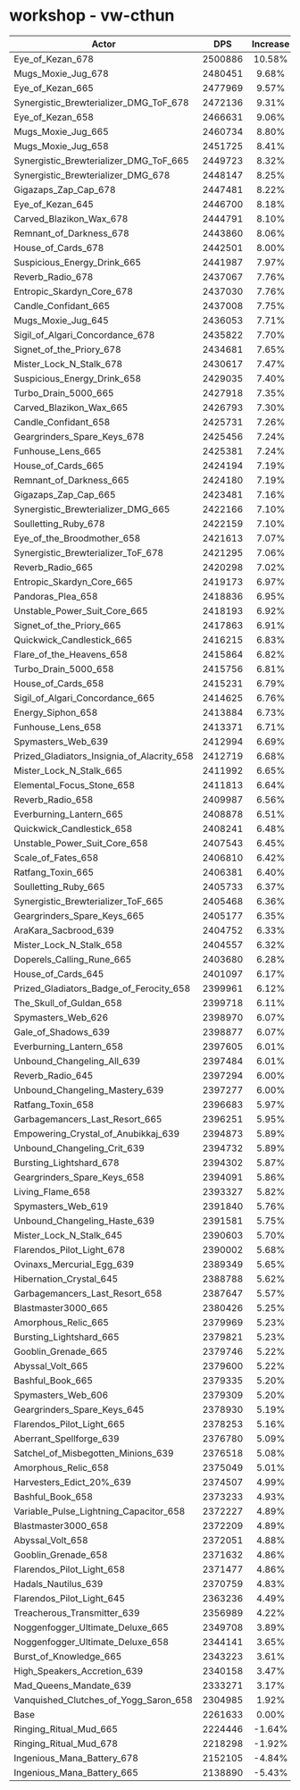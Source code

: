 # workshop - vw-cthun
| Actor | DPS | Increase |
|---|:---:|:---:|
|Eye_of_Kezan_678|2500886|10.58%|
|Mugs_Moxie_Jug_678|2480451|9.68%|
|Eye_of_Kezan_665|2477969|9.57%|
|Synergistic_Brewterializer_DMG_ToF_678|2472136|9.31%|
|Eye_of_Kezan_658|2466631|9.06%|
|Mugs_Moxie_Jug_665|2460734|8.80%|
|Mugs_Moxie_Jug_658|2451725|8.41%|
|Synergistic_Brewterializer_DMG_ToF_665|2449723|8.32%|
|Synergistic_Brewterializer_DMG_678|2448147|8.25%|
|Gigazaps_Zap_Cap_678|2447481|8.22%|
|Eye_of_Kezan_645|2446700|8.18%|
|Carved_Blazikon_Wax_678|2444791|8.10%|
|Remnant_of_Darkness_678|2443860|8.06%|
|House_of_Cards_678|2442501|8.00%|
|Suspicious_Energy_Drink_665|2441987|7.97%|
|Reverb_Radio_678|2437067|7.76%|
|Entropic_Skardyn_Core_678|2437030|7.76%|
|Candle_Confidant_665|2437008|7.75%|
|Mugs_Moxie_Jug_645|2436053|7.71%|
|Sigil_of_Algari_Concordance_678|2435822|7.70%|
|Signet_of_the_Priory_678|2434681|7.65%|
|Mister_Lock_N_Stalk_678|2430617|7.47%|
|Suspicious_Energy_Drink_658|2429035|7.40%|
|Turbo_Drain_5000_665|2427918|7.35%|
|Carved_Blazikon_Wax_665|2426793|7.30%|
|Candle_Confidant_658|2425731|7.26%|
|Geargrinders_Spare_Keys_678|2425456|7.24%|
|Funhouse_Lens_665|2425381|7.24%|
|House_of_Cards_665|2424194|7.19%|
|Remnant_of_Darkness_665|2424180|7.19%|
|Gigazaps_Zap_Cap_665|2423481|7.16%|
|Synergistic_Brewterializer_DMG_665|2422166|7.10%|
|Soulletting_Ruby_678|2422159|7.10%|
|Eye_of_the_Broodmother_658|2421613|7.07%|
|Synergistic_Brewterializer_ToF_678|2421295|7.06%|
|Reverb_Radio_665|2420298|7.02%|
|Entropic_Skardyn_Core_665|2419173|6.97%|
|Pandoras_Plea_658|2418836|6.95%|
|Unstable_Power_Suit_Core_665|2418193|6.92%|
|Signet_of_the_Priory_665|2417863|6.91%|
|Quickwick_Candlestick_665|2416215|6.83%|
|Flare_of_the_Heavens_658|2415864|6.82%|
|Turbo_Drain_5000_658|2415756|6.81%|
|House_of_Cards_658|2415231|6.79%|
|Sigil_of_Algari_Concordance_665|2414625|6.76%|
|Energy_Siphon_658|2413884|6.73%|
|Funhouse_Lens_658|2413371|6.71%|
|Spymasters_Web_639|2412994|6.69%|
|Prized_Gladiators_Insignia_of_Alacrity_658|2412719|6.68%|
|Mister_Lock_N_Stalk_665|2411992|6.65%|
|Elemental_Focus_Stone_658|2411813|6.64%|
|Reverb_Radio_658|2409987|6.56%|
|Everburning_Lantern_665|2408878|6.51%|
|Quickwick_Candlestick_658|2408241|6.48%|
|Unstable_Power_Suit_Core_658|2407543|6.45%|
|Scale_of_Fates_658|2406810|6.42%|
|Ratfang_Toxin_665|2406381|6.40%|
|Soulletting_Ruby_665|2405733|6.37%|
|Synergistic_Brewterializer_ToF_665|2405468|6.36%|
|Geargrinders_Spare_Keys_665|2405177|6.35%|
|AraKara_Sacbrood_639|2404752|6.33%|
|Mister_Lock_N_Stalk_658|2404557|6.32%|
|Doperels_Calling_Rune_665|2403680|6.28%|
|House_of_Cards_645|2401097|6.17%|
|Prized_Gladiators_Badge_of_Ferocity_658|2399961|6.12%|
|The_Skull_of_Guldan_658|2399718|6.11%|
|Spymasters_Web_626|2398970|6.07%|
|Gale_of_Shadows_639|2398877|6.07%|
|Everburning_Lantern_658|2397605|6.01%|
|Unbound_Changeling_All_639|2397484|6.01%|
|Reverb_Radio_645|2397294|6.00%|
|Unbound_Changeling_Mastery_639|2397277|6.00%|
|Ratfang_Toxin_658|2396683|5.97%|
|Garbagemancers_Last_Resort_665|2396251|5.95%|
|Empowering_Crystal_of_Anubikkaj_639|2394873|5.89%|
|Unbound_Changeling_Crit_639|2394732|5.89%|
|Bursting_Lightshard_678|2394302|5.87%|
|Geargrinders_Spare_Keys_658|2394091|5.86%|
|Living_Flame_658|2393327|5.82%|
|Spymasters_Web_619|2391840|5.76%|
|Unbound_Changeling_Haste_639|2391581|5.75%|
|Mister_Lock_N_Stalk_645|2390603|5.70%|
|Flarendos_Pilot_Light_678|2390002|5.68%|
|Ovinaxs_Mercurial_Egg_639|2389349|5.65%|
|Hibernation_Crystal_645|2388788|5.62%|
|Garbagemancers_Last_Resort_658|2387647|5.57%|
|Blastmaster3000_665|2380426|5.25%|
|Amorphous_Relic_665|2379969|5.23%|
|Bursting_Lightshard_665|2379821|5.23%|
|Gooblin_Grenade_665|2379746|5.22%|
|Abyssal_Volt_665|2379600|5.22%|
|Bashful_Book_665|2379335|5.20%|
|Spymasters_Web_606|2379309|5.20%|
|Geargrinders_Spare_Keys_645|2378930|5.19%|
|Flarendos_Pilot_Light_665|2378253|5.16%|
|Aberrant_Spellforge_639|2376780|5.09%|
|Satchel_of_Misbegotten_Minions_639|2376518|5.08%|
|Amorphous_Relic_658|2375049|5.01%|
|Harvesters_Edict_20%_639|2374507|4.99%|
|Bashful_Book_658|2373233|4.93%|
|Variable_Pulse_Lightning_Capacitor_658|2372227|4.89%|
|Blastmaster3000_658|2372209|4.89%|
|Abyssal_Volt_658|2372051|4.88%|
|Gooblin_Grenade_658|2371632|4.86%|
|Flarendos_Pilot_Light_658|2371477|4.86%|
|Hadals_Nautilus_639|2370759|4.83%|
|Flarendos_Pilot_Light_645|2363236|4.49%|
|Treacherous_Transmitter_639|2356989|4.22%|
|Noggenfogger_Ultimate_Deluxe_665|2349708|3.89%|
|Noggenfogger_Ultimate_Deluxe_658|2344141|3.65%|
|Burst_of_Knowledge_665|2343223|3.61%|
|High_Speakers_Accretion_639|2340158|3.47%|
|Mad_Queens_Mandate_639|2333271|3.17%|
|Vanquished_Clutches_of_Yogg_Saron_658|2304985|1.92%|
|Base|2261633|0.00%|
|Ringing_Ritual_Mud_665|2224446|-1.64%|
|Ringing_Ritual_Mud_678|2218298|-1.92%|
|Ingenious_Mana_Battery_678|2152105|-4.84%|
|Ingenious_Mana_Battery_665|2138890|-5.43%|
